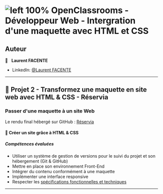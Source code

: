 # ![left 100%](https://github.com/thierry-laval/archives/blob/master/images/Logo_OpenClassrooms.png?raw=true) OpenClassrooms - Développeur Web - Intergration d'une maquette avec HTML et CSS

## Auteur

👤 &nbsp; **Laurent FACENTE**

* LinkedIn: [@Laurent FACENTE](https://www.linkedin.com/in/laurent-facente-52642a232/ "Visitez mon profil LinkedIn")

***
## 📎 Projet 2 - Transformez une maquette en site web avec HTML & CSS - Réservia

### Passer d'une maquette à un site Web

Le rendu final hébergé sur GitHub : [Réservia](https://laurentfacente.github.io/Reservia/)

#### 🔨 Créer un site grâce à HTML & CSS

##### Compétences évaluées

* Utiliser un système de gestion de versions pour le suivi du projet et son hébergement (Git & GitHub)
* Mettre en place son environnement Front-End
* Intégrer du contenu conformément à une maquette
* Implémenter une interface responsive
* Respecter les [spécifications fonctionnelles et techniques](https://s3.eu-west-1.amazonaws.com/course.oc-static.com/projects/Front-End+V2/P2+HTML+%26+CSS/DW+P2+-+Specifications+techniques+et+fonctionnelles.pdf "voir les spécifications")

***
